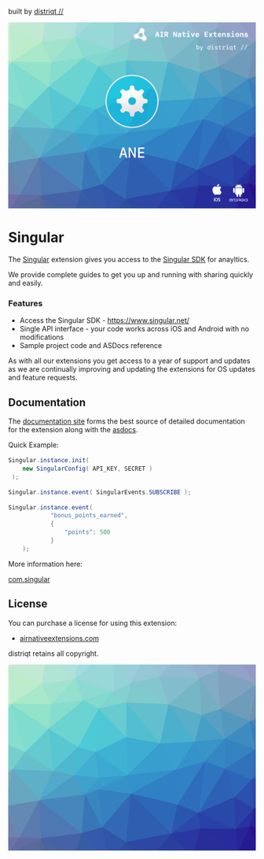 built by [distriqt //](https://airnativeextensions.com) 

![](images/hero.png)

# Singular

The [Singular](https://docs.airnativeextensions.com/docs/singular) extension gives you access to the [Singular SDK](https://www.singular.net/) for anayltics. 

We provide complete guides to get you up and running with sharing quickly and easily.


### Features

- Access the Singular SDK - https://www.singular.net/
- Single API interface - your code works across iOS and Android with no modifications
- Sample project code and ASDocs reference

As with all our extensions you get access to a year of support and updates as we are 
continually improving and updating the extensions for OS updates and feature requests.



## Documentation

The [documentation site](https://docs.airnativeextensions.com/docs/singular) forms the best source of detailed documentation for the extension along with the [asdocs](https://docs.airnativeextensions.com/asdocs/singular). 

Quick Example: 

```actionscript
Singular.instance.init( 
    new SingularConfig( API_KEY, SECRET )
 );
```

```actionscript 
Singular.instance.event( SingularEvents.SUBSCRIBE );
```

```actionscript
Singular.instance.event(
            "bonus_points_earned",
            {
                "points": 500
            }
    );
```

More information here: 

[com.singular](https://docs.airnativeextensions.com/docs/singular)


## License

You can purchase a license for using this extension:

- [airnativeextensions.com](https://airnativeextensions.com/)


distriqt retains all copyright.


![](images/promo.png)
